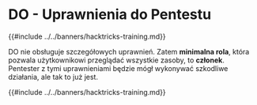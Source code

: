 # DO - Uprawnienia do Pentestu

{{#include ../../banners/hacktricks-training.md}}

DO nie obsługuje szczegółowych uprawnień. Zatem **minimalna rola**, która pozwala użytkownikowi przeglądać wszystkie zasoby, to **członek**. Pentester z tymi uprawnieniami będzie mógł wykonywać szkodliwe działania, ale tak to już jest.

{{#include ../../banners/hacktricks-training.md}}
